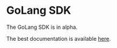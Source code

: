 # GoLang SDK

The GoLang SDK is in alpha.

The best documentation is available [here](https://pkg.go.dev/github.com/TrueBlocks/trueblocks-sdk).
